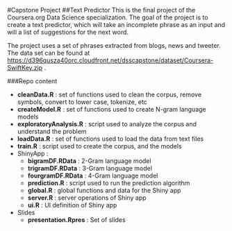 #Capstone Project
##Text Predictor
This is the final project of the Coursera.org Data Science specialization.
The goal of the project is to create a text predictor, which will take an incomplete phrase as an input and will a list of suggestions for the next word.

The project uses a set of phrases extracted from blogs, news and tweeter. The data set can be found at https://d396qusza40orc.cloudfront.net/dsscapstone/dataset/Coursera-SwiftKey.zip .

###Repo content
- **cleanData.R** : set of functions used to clean the corpus, remove symbols, convert to lower case, tokenize, etc
- **createModel.R** : set of functions used to create N-gram language models
- **exploratoryAnalysis.R** : script used to analyze the corpus and understand the problem
- **loadData.R** : set of functions used to load the data from text files
- **train.R** : script used to create the corpus, and the models
- ShinyApp : 
  - **bigramDF.RData** : 2-Gram language model
  - **trigramDF.RData** : 3-Gram language model
  - **fourgramDF.RData** : 4-Gram language model
  - **prediction.R** : script used to run the prediction algorithm
  - **global.R** : global functions and data for the Shiny app
  - **server.R** : server operations of Shiny app
  - **ui.R** : UI definition of Shiny app
- Slides
  - **presentation.Rpres** : Set of slides
